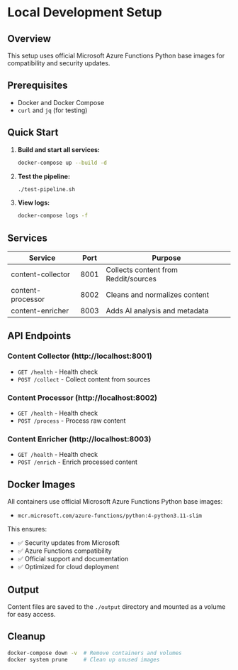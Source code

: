 # Local Development Setup

## Overview
This setup uses official Microsoft Azure Functions Python base images for compatibility and security updates.

## Prerequisites
- Docker and Docker Compose
- `curl` and `jq` (for testing)

## Quick Start

1. **Build and start all services:**
   ```bash
   docker-compose up --build -d
   ```

2. **Test the pipeline:**
   ```bash
   ./test-pipeline.sh
   ```

3. **View logs:**
   ```bash
   docker-compose logs -f
   ```

## Services

| Service | Port | Purpose |
|---------|------|---------|
| content-collector | 8001 | Collects content from Reddit/sources |
| content-processor | 8002 | Cleans and normalizes content |
| content-enricher | 8003 | Adds AI analysis and metadata |

## API Endpoints

### Content Collector (http://localhost:8001)
- `GET /health` - Health check
- `POST /collect` - Collect content from sources

### Content Processor (http://localhost:8002)
- `GET /health` - Health check  
- `POST /process` - Process raw content

### Content Enricher (http://localhost:8003)
- `GET /health` - Health check
- `POST /enrich` - Enrich processed content

## Docker Images
All containers use official Microsoft Azure Functions Python base images:
- `mcr.microsoft.com/azure-functions/python:4-python3.11-slim`

This ensures:
- ✅ Security updates from Microsoft
- ✅ Azure Functions compatibility
- ✅ Official support and documentation
- ✅ Optimized for cloud deployment

## Output
Content files are saved to the `./output` directory and mounted as a volume for easy access.

## Cleanup
```bash
docker-compose down -v  # Remove containers and volumes
docker system prune     # Clean up unused images
```
